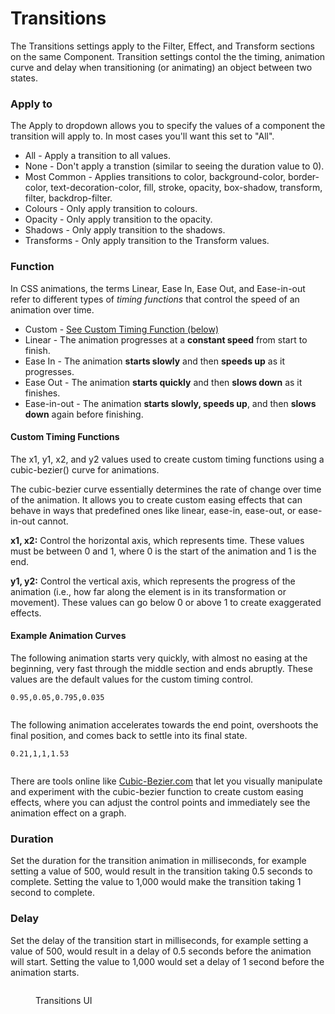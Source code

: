 # Transitions

The Transitions settings apply to the Filter, Effect, and Transform sections on the same Component. Transition settings contol the the timing, animation curve and delay when transitioning (or animating) an object between two states.

### Apply to

The Apply to dropdown allows you to specify the values of a component the transition will apply to. In most cases you'll want this set to "All".

* All - Apply a transition to all values.
* None -  Don't apply a transtion (similar to seeing the duration value to 0).
* Most Common - Applies transitions to color, background-color, border-color, text-decoration-color, fill, stroke, opacity, box-shadow, transform, filter, backdrop-filter.
* Colours - Only apply transition to colours.
* Opacity - Only apply transition to the opacity.
* Shadows - Only apply transition to the shadows.
* Transforms - Only apply transition to the Transform values.

### Function

In CSS animations, the terms Linear, Ease In, Ease Out, and Ease-in-out refer to different types of _timing functions_ that control the speed of an animation over time.

* Custom - [See Custom Timing Function (below)](transitions.md#a-note-on-the-custom-timing-function)
* Linear - The animation progresses at a **constant speed** from start to finish.
* Ease In - The animation **starts slowly** and then **speeds up** as it progresses.
* Ease Out - The animation **starts quickly** and then **slows down** as it finishes.
* Ease-in-out - The animation **starts slowly, speeds up**, and then **slows down** again before finishing.

#### Custom Timing Functions

The x1, y1, x2, and y2 values used to create custom timing functions using a cubic-bezier() curve for animations.

The cubic-bezier curve essentially determines the rate of change over time of the animation. It allows you to create custom easing effects that can behave in ways that predefined ones like linear, ease-in, ease-out, or ease-in-out cannot.

**x1, x2:** Control the horizontal axis, which represents time. These values must be between 0 and 1, where 0 is the start of the animation and 1 is the end.

**y1, y2:** Control the vertical axis, which represents the progress of the animation (i.e., how far along the element is in its transformation or movement). These values can go below 0 or above 1 to create exaggerated effects.

#### Example Animation Curves

The following animation starts very quickly, with almost no easing at the beginning, very fast through the middle section and ends abruptly. These values are the default values for the custom timing control.

```
0.95,0.05,0.795,0.035
```

<figure><img src="../../../.gitbook/assets/CleanShot 2024-10-17 at 10 .31.23.gif" alt=""><figcaption></figcaption></figure>

The following animation accelerates towards the end point, overshoots the final position, and comes back to settle into its final state.

```
0.21,1,1,1.53
```

<figure><img src="../../../.gitbook/assets/CleanShot 2024-10-17 at 10 .28.15.gif" alt=""><figcaption></figcaption></figure>

There are tools online like [Cubic-Bezier.com](https://cubic-bezier.com) that let you visually manipulate and experiment with the cubic-bezier function to create custom easing effects, where you can adjust the control points and immediately see the animation effect on a graph.

### Duration

Set the duration for the transition animation in milliseconds, for example setting a value of 500, would result in the transition taking 0.5 seconds to complete. Setting the value to 1,000 would make the transition taking 1 second to complete.

### Delay

Set the delay of the transition start in milliseconds, for example setting a value of 500, would result in a delay of 0.5 seconds before the animation will start. Setting the value to 1,000 would set a delay of 1 second before the animation starts.

<figure><img src="../../../.gitbook/assets/CleanShot 2024-10-17 at 9 .52.22@2x.png" alt=""><figcaption><p>Transitions UI</p></figcaption></figure>

